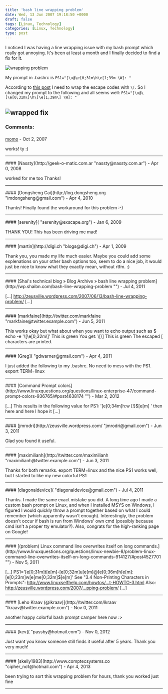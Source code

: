 ```yaml
---
title: 'bash line wrapping problem'
date: Wed, 13 Jun 2007 19:18:50 +0000
draft: false
tags: [Linux, Technology]
categories: [Linux, Technology]
type: post
---
```


I noticed I was having a line wrapping issue with my bash prompt which really got annoying. It's been at least a month and I finally decided to find a fix for it.

![wrapping problem](http://zeusville.files.wordpress.com/2007/06/wrap.png)

My prompt in .bashrc is `PS1="[\u@\e[0;31m\h\e[1;39m \W]: "`

According to [this post](http://forums.macosxhints.com/archive/index.php/t-17068.html) I need to wrap the escape codes with `\[`. So I changed my prompt to the following and all seems well: `PS1="[\u@\[\e[0;31m\]\h\[\e[1;39m\] \W]: "`

![wrapped fix](http://zeusville.files.wordpress.com/2007/06/wrapfix.png)
---
### Comments:
#### 
[momo]( "nbeyhurst@gmail.com") - <time datetime="2007-10-30 11:51:51">Oct 2, 2007</time>

works! ty :)
<hr />
#### 
[Nassty](http://geek-o-matic.com.ar "nassty@nassty.com.ar") - <time datetime="2008-04-27 03:04:16">Apr 0, 2008</time>

worked for me too Thanks!
<hr />
#### 
[Dongsheng Cai](http://log.dongsheng.org "imdongsheng@gmail.com") - <time datetime="2010-04-29 04:42:29">Apr 4, 2010</time>

Thanks! Finally found the workaround for this problem :-)
<hr />
#### 
[serenity]( "serenity@exscape.org") - <time datetime="2009-01-31 12:13:23">Jan 6, 2009</time>

THANK YOU! This has been driving me mad!
<hr />
#### 
[martin](http://digi.ch "blogs@digi.ch") - <time datetime="2009-04-06 17:36:20">Apr 1, 2009</time>

Thank you, you made my life much easier. Maybe you could add some explenations on your other bash options too, seem to do a nice job, it would just be nice to know what they exactly mean, without rtfm. :)
<hr />
#### 
[Shai&#039;s technical blog &raquo; Blog Archive &raquo; bash line wrapping problem](http://wp.shaibn.com/bash-line-wrapping-problem "") - <time datetime="2011-07-14 08:58:18">Jul 4, 2011</time>

\[...\] http://zeusville.wordpress.com/2007/06/13/bash-line-wrapping-problem/ \[...\]
<hr />
#### 
[markfaine](http://twitter.com/markfaine "markfaine@twitter.example.com") - <time datetime="2011-06-17 10:41:09">Jun 5, 2011</time>

This works okay but what about when you want to echo output such as $ echo -e '\\\[\\e\[0;32m\\\]' This is green You get: \\\[\\\] This is green The escaped \[ characters are printed.
<hr />
#### 
[Greg]( "gdwarner@gmail.com") - <time datetime="2011-04-28 14:02:27">Apr 4, 2011</time>

I just added the following to my .bashrc. No need to mess with the PS1. export TERM=linux
<hr />
#### 
[Command Prompt colors](http://www.linuxquestions.org/questions/linux-enterprise-47/command-prompt-colors-936765/#post4638174 "") - <time datetime="2012-03-27 19:44:19">Mar 2, 2012</time>

\[...\] This results in the following value for PS1: '\[e\[0;34m\]h:w \[!\]$\[e\[m\] ' then here and here I hope it \[...\]
<hr />
#### 
[jmrodri](http://zeusville.wordpress.com/ "jmrodri@gmail.com") - <time datetime="2011-06-15 22:40:44">Jun 3, 2011</time>

Glad you found it useful.
<hr />
#### 
[maximilianh](http://twitter.com/maximilianh "maximilianh@twitter.example.com") - <time datetime="2011-06-15 14:46:15">Jun 3, 2011</time>

Thanks for both remarks. export TERM=linux and the nice PS1 works well, but I started to like my new colorful PS1
<hr />
#### 
[diagonaldevice]( "diagonaldevice@gmail.com") - <time datetime="2011-07-07 15:45:37">Jul 4, 2011</time>

Thanks. I made the same exact mistake you did. A long time ago I made a custom bash prompt on Linux, and when I installed MSYS on Windows, I figured I would quickly throw a prompt together based on what I could remember (which apparently wasn't enough). Interestingly, the problem doesn't occur if bash is run from Windows' own cmd (possibly because cmd isn't a proper tty emulator?). Also, congrats for the high-ranking page on Google!
<hr />
#### 
[(problem) Linux command line overwrites itself on long commands.](http://www.linuxquestions.org/questions/linux-newbie-8/problem-linux-command-line-overwrites-itself-on-long-commands-914127/#post4527701 "") - <time datetime="2011-11-18 14:33:09">Nov 5, 2011</time>

\[...\] PS1='\[e\[0;31m\]t\[e\[m\]-\[e\[0;32m\]u\[e\[m\]@\[e\[0;36m\]h\[e\[m\]:\[e\[0;23m\]w\[e\[me\[0;32m\]$\[e\[m\]' See "3.4 Non-Printing Characters in Prompts": http://www.linuxselfhelp.com/howtos/...t-HOWTO-3.html Also: http://zeusville.wordpress.com/2007/...pping-problem/ \[...\]
<hr />
#### 
[Leho Kraav (@lkraav)](http://twitter.com/lkraav "lkraav@twitter.example.com") - <time datetime="2011-11-20 10:41:08">Nov 0, 2011</time>

another happy colorful bash prompt camper here now :>
<hr />
#### 
[kev]( "passby@hotmail.com") - <time datetime="2012-11-18 12:17:33">Nov 0, 2012</time>

Just want you know someone still finds it useful after 5 years. Thank you very much!
<hr />
#### 
[skelly1983](http://www.comptecsystems.co "cipher_no1@hotmail.com") - <time datetime="2013-04-18 15:52:43">Apr 4, 2013</time>

been trying to sort this wrapping problem for hours, thank you worked just fine
<hr />
